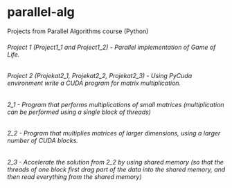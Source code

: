 # parallel-alg
Projects from Parallel Algorithms course (Python)

###### Project 1 (Project1_1 and Project1_2) - Parallel implementation of Game of Life.
###### Project 2 (Projekat2_1, Projekat2_2, Projekat2_3) - Using PyCuda environment write a CUDA program for matrix multiplication.
###### 2_1 - Program that performs multiplications of small matrices (multiplication can be performed using a single block of threads)
###### 2_2 - Program that multiplies matrices of larger dimensions, using a larger number of CUDA blocks.
###### 2_3 - Accelerate the solution from 2_2 by using shared memory (so that the threads of one block first drag part of the data into the shared memory, and then read everything from the shared memory)
